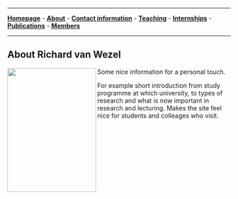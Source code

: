 
--------------------------------------
[**Homepage**](https://van-wezel.github.io/personalsite/) - [**About**](https://van-wezel.github.io/personalsite/about.html) - [**Contact information**](https://van-wezel.github.io/personalsite/contact.html) - [**Teaching**](https://van-wezel.github.io/personalsite/teaching.html) - [**Internships**](https://van-wezel.github.io/personalsite/internships.html) - [**Publications**](https://van-wezel.github.io/personalsite/publications.html) - [**Members**](https://van-wezel.github.io/personalsite/members.html) 

-------------------------------------------

## About Richard van Wezel


<img align='left' src="https://van-wezel.github.io/personalsite/Sunset.jpg" width="200" height="280" />



Some nice information for a personal touch.

For example short introduction from study programme at which university, to types of research and what is now important in research and lecturing. Makes the site feel nice for students and colleages who visit.


